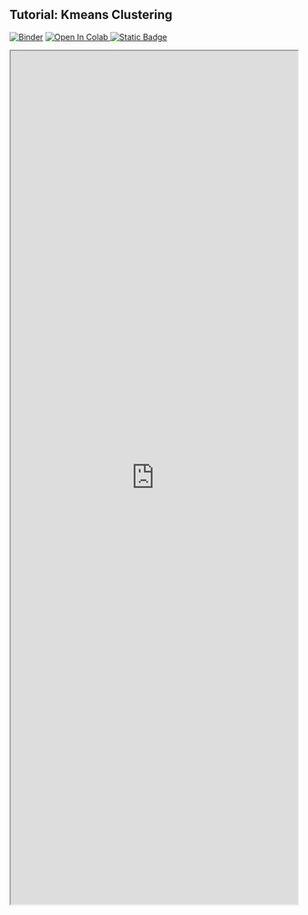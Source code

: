 ## Tutorial: Kmeans Clustering

[![Binder](https://mybinder.org/badge_logo.svg)](https://mybinder.org/v2/gh/danforthcenter/plantcv-tutorial-kmeans-clustering/HEAD)
<a target="_blank" href="https://colab.research.google.com/github/danforthcenter/plantcv-tutorial-kmeans-clustering/">
  <img src="https://colab.research.google.com/assets/colab-badge.svg" alt="Open In Colab"/>
</a>
  [![Static Badge](https://img.shields.io/badge/Open%20on%20GitHub-black?logo=github)](https://github.com/danforthcenter/plantcv-tutorial-kmeans-clustering)

<iframe src="https://nbviewer.jupyter.org/github/danforthcenter/plantcv-tutorial-kmeans-clustering/blob/main/index.ipynb" width="100%" height="1500px"></iframe>